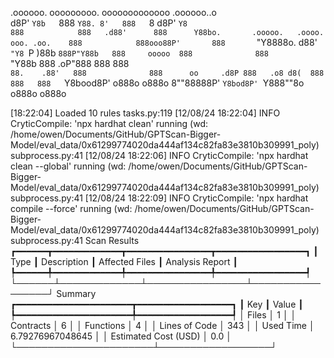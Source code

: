 

  .oooooo.    ooooooooo.   ooooooooooooo  .oooooo..o                                 
 d8P'  `Y8b   `888   `Y88. 8'   888   `8 d8P'    `Y8                                 
888            888   .d88'      888      Y88bo.       .ooooo.   .oooo.   ooo. .oo.   
888            888ooo88P'       888       `"Y8888o.  d88' `"Y8 `P  )88b  `888P"Y88b  
888     ooooo  888              888           `"Y88b 888        .oP"888   888   888  
`88.    .88'   888              888      oo     .d8P 888   .o8 d8(  888   888   888  
 `Y8bood8P'   o888o            o888o     8""88888P'  `Y8bod8P' `Y888""8o o888o o888o                                                        


                                                                   

[18:22:04] Loaded 10 rules                                                                                                                                                                             tasks.py:119
[12/08/24 18:22:04] INFO     CryticCompile: 'npx hardhat clean' running (wd: /home/owen/Documents/GitHub/GPTScan-Bigger-Model/eval_data/0x61299774020da444af134c82fa83e3810b309991_poly)           subprocess.py:41
[12/08/24 18:22:06] INFO     CryticCompile: 'npx hardhat clean --global' running (wd: /home/owen/Documents/GitHub/GPTScan-Bigger-Model/eval_data/0x61299774020da444af134c82fa83e3810b309991_poly)  subprocess.py:41
[12/08/24 18:22:09] INFO     CryticCompile: 'npx hardhat compile --force' running (wd: /home/owen/Documents/GitHub/GPTScan-Bigger-Model/eval_data/0x61299774020da444af134c82fa83e3810b309991_poly) subprocess.py:41
                      Scan Results                       
┏━━━━━━┳━━━━━━━━━━━━━┳━━━━━━━━━━━━━━━━┳━━━━━━━━━━━━━━━━━┓
┃ Type ┃ Description ┃ Affected Files ┃ Analysis Report ┃
┡━━━━━━╇━━━━━━━━━━━━━╇━━━━━━━━━━━━━━━━╇━━━━━━━━━━━━━━━━━┩
└──────┴─────────────┴────────────────┴─────────────────┘
                  Summary                  
┏━━━━━━━━━━━━━━━━━━━━━━┳━━━━━━━━━━━━━━━━━━┓
┃ Key                  ┃ Value            ┃
┡━━━━━━━━━━━━━━━━━━━━━━╇━━━━━━━━━━━━━━━━━━┩
│ Files                │ 1                │
│ Contracts            │ 6                │
│ Functions            │ 4                │
│ Lines of Code        │ 343              │
│ Used Time            │ 6.79276967048645 │
│ Estimated Cost (USD) │ 0.0              │
└──────────────────────┴──────────────────┘
